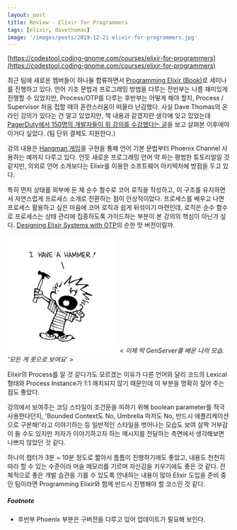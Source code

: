 ```yaml
---
layout: post
title: Review - Elixir for Programmers
tags: [elixir, davethomas]
image: '/images/posts/2019-12-21-elixir-for-programmers.jpg'
---
```


[https://codestool.coding-gnome.com/courses/elixir-for-programmers](https://codestool.coding-gnome.com/courses/elixir-for-programmers)

최근 팀에 새로운 멤버들이 하나둘 합류하면서 [Programming Elixir (Book)](https://pragprog.com/book/elixir16/programming-elixir-1-6)로 세미나를 진행하고 있다. 언어 기초 문법과 프로그래밍 방법을 다루는 전반부는 나름 재미있게 진행할 수 있었지만, Process/OTP를 다루는 후반부는 어떻게 해야 할지, Process / Supervisor 처음 접할 때의 혼란스러움이 떠올라 난감했다. 사실 Dave Thomas의 온라인 강의가 있다는 건 알고 있었지만, 책 내용과 같겠지란 생각에 잊고 있었는데 [PagerDuty에서 150명의 개발자들이 위 강의를 수강했다는 글](http://evrl.com/programming/elixir/2019/09/24/erlang-for-elixir.html)을 보고 살펴본 이후에야 이거다 싶었다. (팀 단위 결제도 지원한다.)

강의 내용은 [Hangman 게임](https://en.wikipedia.org/wiki/Hangman_(game))을 구현을 통해 언어 기본 문법부터 Phoenix Channel 사용하는 예까지 다루고 있다. 언듯 새로운 프로그래밍 언어 약 파는 평범한 튜토리얼일 것 같지만, 의외로 언어 소개보다는 Elixir를 이용한 소프트웨어 아키텍처에 방점을 두고 있다.

특히 먼저 상태를 외부에 둔 채 순수 함수로 코어 로직을 작성하고, 이 구조를 유지하면서 자연스럽게 프로세스 소개로 전환하는 점이 인상적이었다. 프로세스를 배우고 나면 프로세스 활용하고 싶은 마음에 코어 로직과 쉽게 뒤섞이기 마련인데, 로직은 순수 함수로 프로세스는 상태 관리에 집중하도록 가이드하는 부분이 본 강의의 핵심이 아닌가 싶다. [Designing Elixir Systems with OTP](https://pragprog.com/book/jgotp/designing-elixir-systems-with-otp)의 순한 맛 버전이랄까.

![](/images/posts/2019-12-21-i-have-a-hammer.png)
*< 이제 막 GenServer를 배운 나의 모습. '모든 게 못으로 보여요' >*

Elixir의 Process를 알 것 같다가도 모르겠는 이유가 다른 언어와 달리 코드의 Lexical 형태와 Process Instance가 1:1 매치되지 않기 때문인데 이 부분을 명확히 짚어 주는 점도 좋았다.

강의에서 보여주는 코딩 스타일이 조건문을 피하기 위해 boolean parameter를 적극 사용한다던지, 'Bounded Context도 No, Umbrella 마저도 No, 반드시 애플리케이션으로 구분해!'라고 이야기하는 등 일반적인 스타일을 벗어나는 모습도 보여 살짝 거부감이 들 수도 있지만 저자가 이야기하고자 하는 메시지를 전달하는 측면에서 생각해보면 나쁘지 않았던 것 같다.

하나의 챕터가 3분 ~ 10분 정도로 짧아서 틈틈이 진행하기에도 좋았고, 내용도 천천히 따라 할 수 있는 수준이라 머슬 메모리를 기르며 자신감을 키우기에도 좋은 것 같다. 전체적으로 좋은 개발 습관을 기를 수 있도록 안내하는 내용이 많아 Elixir 도입을 준비 중인 팀이라면 Programming Elixir와 함께 반드시 진행해야 할 코스인 것 같다.

##### Footnote

* 후반부 Phoenix 부분은 구버전을 다루고 있어 업데이트가 필요해 보인다.
